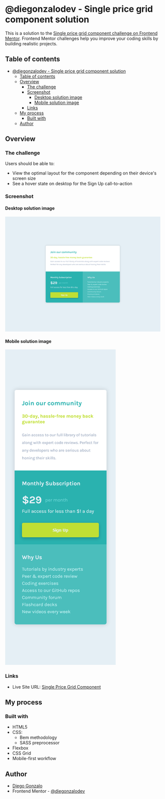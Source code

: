# @diegonzalodev - Single price grid component solution

This is a solution to the [Single price grid component challenge on Frontend Mentor](https://www.frontendmentor.io/challenges/single-price-grid-component-5ce41129d0ff452fec5abbbc). Frontend Mentor challenges help you improve your coding skills by building realistic projects. 

## Table of contents

- [@diegonzalodev - Single price grid component solution](#diegonzalodev---single-price-grid-component-solution)
  - [Table of contents](#table-of-contents)
  - [Overview](#overview)
    - [The challenge](#the-challenge)
    - [Screenshot](#screenshot)
      - [Desktop solution image](#desktop-solution-image)
      - [Mobile solution image](#mobile-solution-image)
    - [Links](#links)
  - [My process](#my-process)
    - [Built with](#built-with)
  - [Author](#author)

## Overview

### The challenge

Users should be able to:

- View the optimal layout for the component depending on their device's screen size
- See a hover state on desktop for the Sign Up call-to-action

### Screenshot

#### Desktop solution image

![Desktop Solution Image](images/screenshots/screenshot-desktop.png)

#### Mobile solution image

![Mobile Solution Image](images/screenshots/screenshot-mobile.png)

### Links

- Live Site URL: [Single Price Grid Component](https://diegonzalodev.github.io/single-price-grid-component/)

## My process

### Built with

- HTML5
- CSS:
  - Bem methodology
  - SASS preprocessor
- Flexbox
- CSS Grid
- Mobile-first workflow

## Author

- [Diego Gonzalo](https://github.com/diegonzalodev)
- Frontend Mentor - [@diegonzalodev](https://www.frontendmentor.io/profile/diegonzalodev)
